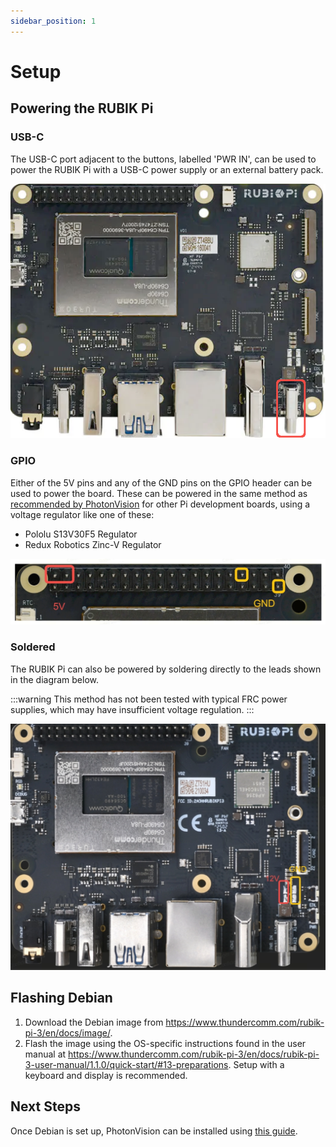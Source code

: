 ```yaml
---
sidebar_position: 1
---
```


# Setup

## Powering the RUBIK Pi

### USB-C

The USB-C port adjacent to the buttons, labelled 'PWR IN', can be used to power the RUBIK Pi with a USB-C power supply or an external battery pack.

![Rightmost USB-C port](./img/usbc.png)

### GPIO

Either of the 5V pins and any of the GND pins on the GPIO header can be used to power the board. These can be powered in the same method as [recommended by PhotonVision](https://docs.photonvision.org/en/latest/docs/quick-start/common-setups.html#power) for other Pi development boards, using a voltage regulator like one of these:

- Pololu S13V30F5 Regulator
- Redux Robotics Zinc-V Regulator


![5V and GND GPIO pins](./img/gpio.png)

### Soldered

The RUBIK Pi can also be powered by soldering directly to the leads shown in the diagram below.

:::warning
This method has not been tested with typical FRC power supplies, which may have insufficient voltage regulation.
:::

![5V and GND connections](./img/header.png)

## Flashing Debian

1. Download the Debian image from https://www.thundercomm.com/rubik-pi-3/en/docs/image/.
2. Flash the image using the OS-specific instructions found in the user manual at https://www.thundercomm.com/rubik-pi-3/en/docs/rubik-pi-3-user-manual/1.1.0/quick-start/#13-preparations. Setup with a keyboard and display is recommended.

## Next Steps

Once Debian is set up, PhotonVision can be installed using [this guide](./photonvision/index.md).

